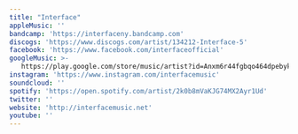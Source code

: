 ```yaml
---
title: "Interface"
appleMusic: ''
bandcamp: 'https://interfaceny.bandcamp.com'
discogs: 'https://www.discogs.com/artist/134212-Interface-5'
facebook: 'https://www.facebook.com/interfaceofficial'
googleMusic: >-
   https://play.google.com/store/music/artist?id=Anxm6r44fgbqo464dpebykpax7u
instagram: 'https://www.instagram.com/interfacemusic'
soundcloud: ''
spotify: 'https://open.spotify.com/artist/2k0b8mVaKJG74MX2Ayr1Ud'
twitter: ''
website: 'http://interfacemusic.net'
youtube: ''
---
```

